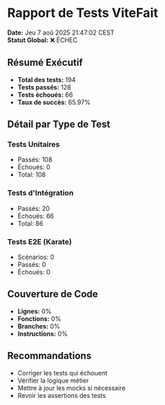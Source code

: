 # Rapport de Tests ViteFait
**Date:** Jeu  7 aoû 2025 21:47:02 CEST  
**Statut Global:** ❌ ÉCHEC

## Résumé Exécutif
- **Total des tests:** 194
- **Tests passés:** 128
- **Tests échoués:** 66
- **Taux de succès:** 65.97%

## Détail par Type de Test

### Tests Unitaires
- Passés: 108
- Échoués: 0
- Total: 108

### Tests d'Intégration
- Passés: 20
- Échoués: 66
- Total: 86

### Tests E2E (Karate)
- Scénarios: 0
- Passés: 0
- Échoués: 0

## Couverture de Code
- **Lignes:** 0%
- **Fonctions:** 0%
- **Branches:** 0%
- **Instructions:** 0%

## Recommandations
- Corriger les tests qui échouent
- Vérifier la logique métier
- Mettre à jour les mocks si nécessaire
- Revoir les assertions des tests


